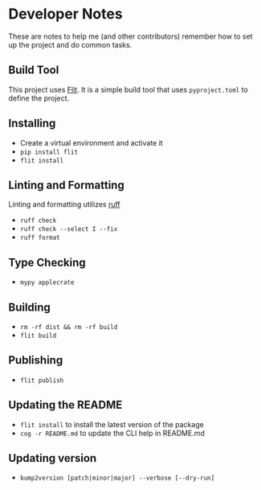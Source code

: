# Developer Notes

These are notes to help me (and other contributors) remember how to set up the project and do common tasks.

## Build Tool

This project uses [Flit](https://flit.readthedocs.io/en/latest/).  It is a simple build tool that uses `pyproject.toml` to define the project.

## Installing

- Create a virtual environment and activate it
- `pip install flit`
- `flit install`

## Linting and Formatting

Linting and formatting utilizes [ruff](https://github.com/astral-sh/ruff)

- `ruff check`
- `ruff check --select I --fix`
- `ruff format`

## Type Checking

- `mypy applecrate`

## Building

- `rm -rf dist && rm -rf build`
- `flit build`

## Publishing

- `flit publish`

## Updating the README

- `flit install` to install the latest version of the package
- `cog -r README.md` to update the CLI help in README.md

## Updating version

- `bump2version [patch|minor|major] --verbose [--dry-run]`
